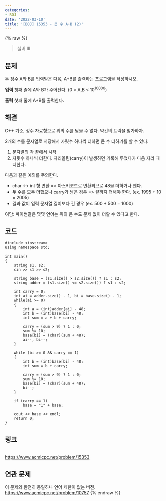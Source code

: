 ```yaml
---
categories:
- BOJ
date: '2022-03-10'
title: '[BOJ] 15353 - 큰 수 A+B (2)'
---
```


{% raw %}
> 실버 III<br>

## 문제
두 정수 A와 B를 입력받은 다음, A+B를 출력하는 프로그램을 작성하시오.

**입력**
첫째 줄에 A와 B가 주어진다. (0 < A,B < 10<sup>10000</sup>)

**출력**
첫째 줄에 A+B를 출력한다.

##  해결
C++ 기준, 정수 자료형으로 위의 수를 담을 수 없다. 약간의 트릭을 첨가하자.

2개의 수를 문자열로 저장해서 자릿수 하나씩 더하면 큰 수 더하기를 할 수 있다.
1. 문자열의 각 끝에서 시작
2. 자릿수 하나씩 더한다. 자리올림(carry)이 발생하면 기록해 두었다가 다음 자리 때 더한다.

다음과 같은 예외를 주의한다.
- char <-> int 형 변환 => 아스키코드로 변환되므로 48을 더하거나 뺀다.
- 두 수를 모두 더했으나 carry가 남은 경우 => 끝까지 더해야 한다. (ex. 1995 + 10 = 2005)
- 결과 값이 입력 문자열 길이보다 긴 경우 (ex. 500 + 500 = 1000)

여담: 파이썬같은 몇몇 언어는 위의 큰 수도 문제 없이 더할 수 있다고 한다.

## 코드
```
#include <iostream>
using namespace std;

int main()
{
	string s1, s2;
	cin >> s1 >> s2;

	string base = (s1.size() > s2.size()) ? s1 : s2;
	string adder = (s1.size() <= s2.size()) ? s1 : s2;

	int carry = 0;
	int ai = adder.size() - 1, bi = base.size() - 1;
	while(ai >= 0)
	{
		int a = (int)adder[ai] - 48;
		int b = (int)base[bi] - 48;
		int sum = a + b + carry;
		
		carry = (sum > 9) ? 1 : 0;
		sum %= 10;
		base[bi] = (char)(sum + 48);
		ai--, bi--;
	}

	while (bi >= 0 && carry == 1)
	{
		int b = (int)base[bi] - 48;
		int sum = b + carry;

		carry = (sum > 9) ? 1 : 0;
		sum %= 10;
		base[bi] = (char)(sum + 48);
		bi--;
	}

	if (carry == 1)
		base = "1" + base;
	
	cout << base << endl;
	return 0;
}
```

## 링크
<br>https://www.acmicpc.net/problem/15353

## 연관 문제
이 문제와 완전히 동일하나 언어 제한이 없는 버전.
<br>https://www.acmicpc.net/problem/10757
{% endraw %}